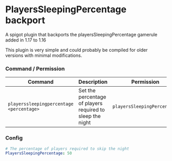 # PlayersSleepingPercentage backport
A spigot plugin that backports the playersSleepingPercentage gamerule added in 1.17 to 1.16

This plugin is very simple and could probably be compiled for older versions with minimal modifications.

### Command / Permission

| Command                                  | Description                                               | Permission                  |
|------------------------------------------|-----------------------------------------------------------|-----------------------------|
| `playerssleepingpercentage <percentage>` | Set the percentage of players required to sleep the night | `playersSleepingPercentage` |

### Config
```yaml
# The percentage of players required to skip the night
PlayersSleepingPercentage: 50
```
